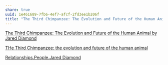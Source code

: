 ```yaml
---
share: true
uuid: 1e461689-7fb6-4ef7-afcf-2fd3ee1b206f
title: "The Third Chimpanzee: The Evolution and Future of the Human Animal"
---
```

[The Third Chimpanzee: The Evolution and Future of the Human Animal by Jared Diamond](https://www.goodreads.com/book/show/49234.The_Third_Chimpanzee)


[THe Third Chimpanzee: the evolution and future of the human animal](http://jareddiamond.org/Jared_Diamond/The_Third_Chimpanzee.html)

[Relationships.People.Jared Diamond](/undefined)